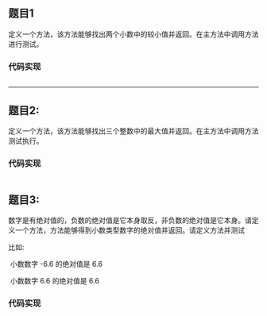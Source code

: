 ## 题目1

定义一个方法，该方法能够找出两个小数中的较小值并返回。在主方法中调用方法进行测试。

### 代码实现

```java

```



---

## 题目2:

定义一个方法，该方法能够找出三个整数中的最大值并返回。在主方法中调用方法测试执行。

### 代码实现

```java

```



## 题目3:

数字是有绝对值的，负数的绝对值是它本身取反，非负数的绝对值是它本身。请定义一个方法，方法能够得到小数类型数字的绝对值并返回。请定义方法并测试 

比如: 

​	小数数字 -6.6 的绝对值是 6.6 

​	小数数字 6.6 的绝对值是 6.6



### 代码实现

```java

```




